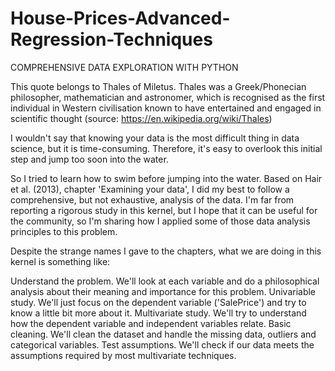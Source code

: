 # House-Prices-Advanced-Regression-Techniques
COMPREHENSIVE DATA EXPLORATION WITH PYTHON


This quote belongs to Thales of Miletus. Thales was a Greek/Phonecian philosopher, mathematician and astronomer, which is recognised as the first individual in Western civilisation known to have entertained and engaged in scientific thought (source: https://en.wikipedia.org/wiki/Thales)

I wouldn't say that knowing your data is the most difficult thing in data science, but it is time-consuming. 
Therefore, it's easy to overlook this initial step and jump too soon into the water.

So I tried to learn how to swim before jumping into the water. Based on Hair et al. (2013), chapter 'Examining your data', I did my best to follow a comprehensive, but not exhaustive, analysis of the data. I'm far from reporting a rigorous study in this kernel, but I hope that it can be useful for the community, so I'm sharing how I applied some of those data analysis principles to this problem.

Despite the strange names I gave to the chapters, what we are doing in this kernel is something like:

 Understand the problem. We'll look at each variable and do a philosophical analysis about their meaning and importance for this problem.
 Univariable study. We'll just focus on the dependent variable ('SalePrice') and try to know a little bit more about it.
 Multivariate study. We'll try to understand how the dependent variable and independent variables relate.
 Basic cleaning. We'll clean the dataset and handle the missing data, outliers and categorical variables.
 Test assumptions. We'll check if our data meets the assumptions required by most multivariate techniques.

